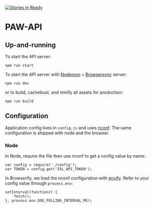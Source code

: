 [![Stories in Ready](https://badge.waffle.io/istrategylabs/paw.png?label=ready&title=Ready)](https://waffle.io/istrategylabs/paw)

# PAW-API

## Up-and-running

To start the API server:

```
npm run start
```

To start the API server with [Nodemon](https://github.com/remy/nodemon) + [Browsersync](https://github.com/Browsersync/browser-sync) server:

```
npm run dev
```

or to build, cachebust, and minify all assets for production:

```
npm run build
```

## Configuration

Application config lives in `config.js` and uses [nconf](https://github.com/indexzero/nconf).
The same configuration is shipped with node and the browser.

### Node

In Node, require the file then use nconf to get a config value by name:

```
var config = require('./config');
var TOKEN = config.get('ISL_API_TOKEN');
```

In Browserify, we load the nconf configuration with [envify](https://github.com/hughsk/envify/). Refer to your config value through `process.env`:

```
setInterval(function() {
	fetch();
}, process.env.DOG_POLLING_INTERVAL_MS);
```
